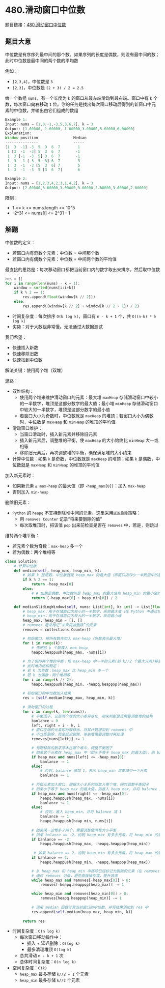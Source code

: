 # 480.滑动窗口中位数

题目链接：[480.滑动窗口中位数](https://leetcode.cn/problems/sliding-window-median/)

## 题目大意

中位数是有序序列最中间的那个数。如果序列的长度是偶数，则没有最中间的数；此时中位数是最中间的两个数的平均数

例如：
- `[2,3,4]`，中位数是 `3`
- `[2,3]`，中位数是 `(2 + 3) / 2 = 2.5`
  
给一个数组 `nums`，有一个长度为 `k` 的窗口从最左端滑动到最右端。窗口中有 `k` 个数，每次窗口向右移动 `1` 位。你的任务是找出每次窗口移动后得到的新窗口中元素的中位数，并输出由它们组成的数组

```js
Example 1:
Input: nums = [1,3,-1,-3,5,3,6,7], k = 3
Output: [1.00000,-1.00000,-1.00000,3.00000,5.00000,6.00000]
Explanation: 
Window position                Median
---------------                -----
[1  3  -1] -3  5  3  6  7        1
 1 [3  -1  -3] 5  3  6  7       -1
 1  3 [-1  -3  5] 3  6  7       -1
 1  3  -1 [-3  5  3] 6  7        3
 1  3  -1  -3 [5  3  6] 7        5
 1  3  -1  -3  5 [3  6  7]       6

Example 2:
Input: nums = [1,2,3,4,2,3,1,4,2], k = 3
Output: [2.00000,3.00000,3.00000,3.00000,2.00000,3.00000,2.00000]
```

限制：
- 1 <= k <= nums.length <= 10^5
- -2^31 <= nums[i] <= 2^31 - 1

## 解题

中位数的定义：
- 若窗口内有奇数个元素：中位数 = 中间那个数
- 若窗口内有偶数个元素：中位数 = 中间两个数的平均值

最直接的思路是：每次移动窗口都把当前窗口内的数字取出来排序，然后取中位数

```python
res = []
for i in range(len(nums) - k + 1):
    window = sorted(nums[i:i+k])
    if k % 2 == 1:
        res.append(float(window[k // 2]))
    else:
        res.append((window[k // 2] + window[k // 2 - 1]) / 2)
```

- 时间复杂度：每次排序 `O(k log k)`，窗口有 `n - k + 1` 个，共 `O((n-k) * k log k)`
- 劣势：对于大数组非常慢，无法通过大数据测试


我们希望：
- 快速插入新数
- 快速移除旧数
- 快速找到中位数

解法关键：使用两个堆（双堆）

思路：
- 双堆结构：
  - 使用两个堆来维护滑动窗口的元素：最大堆 `maxHeap` 存储滑动窗口中较小的一半数字，堆顶是这部分数字的最大值；最小堆 `minHeap` 存储滑动窗口中较大的一半数字，堆顶是这部分数字的最小值
  - 若窗口大小为奇数时，中位数就是 `maxHeap` 的堆顶；若窗口大小为偶数时，中位数是 `maxHeap` 和 `minHeap` 的堆顶的平均值
- 滑动窗口维护：
  - 当窗口滑动时，插入新元素并移除旧元素
  - 插入新元素后，调整堆的平衡，使 `maxHeap` 的大小始终比 `minHeap` 大一或相等
  - 移除旧元素后，再次调整堆的平衡，确保满足堆的大小约束
- 计算中位数：如果 `k` 是奇数，中位数就是 `maxHeap` 的堆顶；如果 `k` 是偶数，中位数就是 `maxHeap` 和 `minHeap` 的堆顶的平均值

加入新元素时：
- 如果新元素 `≤ max-heap` 的最大值（即 `-heap_max[0]`）：加入 `max-heap`
- 否则加入 `min-heap`

删除旧元素：
- `Python` 的 `heapq` 不支持删除堆中间的元素，这里采用`延迟删除`策略：
  - 用 `removes Counter` 记录“将来要删除的值”
  - 每次取堆顶时，把该值 `pop` 出来前检查是否在 `removes` 中，若是，则跳过

维持两个堆平衡：
- 若元素个数为奇数：`max-heap` 多一个
- 若为偶数：两个堆相等

```python
class Solution:
    # 计算中位数
    def median(self, heap_max, heap_min, k): 
        # 如果 k 是奇数，中位数就是 heap_max 的最大值（即窗口内较小一半数值中的最大值）
        if k % 2 == 1:
            return -heap_max[0]
        else: 
            # # 如果是偶数，中位数则是 heap_max 的最大值和 heap_min 的最小值的平均值
            return (-heap_max[0] + heap_min[0]) / 2

    def medianSlidingWindow(self, nums: List[int], k: int) -> List[float]:
        # heap_max：用于存储窗口内较小的一半数字，采用最大堆（在 Python 中通过将负数推入最小堆实现）
        # heap_min：用于存储窗口内较大的一半数字，采用最小堆
        heap_max, heap_min = [], []
        # removes 用来标记“未来将被删除”的元素
        removes = collections.Counter()

        # 初始窗口，把所有数先加入 max-heap（负数表示最大堆）
        for i in range(k):
            # 先把前 k 个数放入 max-heap
            heapq.heappush(heap_max, -nums[i])
        
        # 为了保持两个堆的平衡：把 max-heap 中一半的元素(前 k//2 个最大元素)移到 min-heap
        # 此时堆内结构稳定：
        # 若 k 为奇数：heap_max 比 heap_min 多一个
        # 若 k 为偶数：两个堆相等
        for i in range(k // 2):
            heapq.heappush(heap_min, -heapq.heappop(heap_max))
        
        # 初始窗口的中位数加入结果
        res = [self.median(heap_max, heap_min, k)]
        
        # 滑动窗口的过程
        for i in range(k, len(nums)):
            # 平衡因子，记录两个堆的大小差异变化，用来判断是否需要调整堆的结构
            banlance = 0
            left, right = i - k, i
            # 窗口左端的元素即将被移出，将其计数增加到 removes 中
            # 不立即删除，而是延迟删除，等到堆需要调整时再处理
            removes[nums[left]] += 1

            # 判断移除的数字原本在哪个堆中，调整平衡因子
            # 如果这个元素在 heap_max 中（即小于等于 heap_max 的最大值），则 balance 值减 1，表示 heap_max 需要减少一个元素
            if heap_max and nums[left] <= -heap_max[0]:
                banlance -= 1
            else:
                # 否则，balance 值加 1，表示 heap_min 需要减少一个元素
                banlance += 1
            
            # 将新元素加入窗口，根据大小关系判断放入哪个堆，同时调整平衡因子
            # 如果小于等于 heap_max 的最大值，则推入 heap_max，并将 balance 加 1
            if heap_max and nums[right] <= -heap_max[0]:
                heapq.heappush(heap_max, -nums[i])
                banlance += 1
            else:
                # 否则，推入 heap_min，并将 balance 减 1
                banlance -= 1
                heapq.heappush(heap_min, nums[i])
            
            # 如果某一边堆多了两个，需要调整使两堆大小平衡
            # 如果 balance == -2，说明 heap_max 有多余元素，将 heap_min 的最小元素弹出并加入 heap_max
            if banlance == -2:
                heapq.heappush(heap_max, -heapq.heappop(heap_min))
            
             # 如果 balance == 2，说明 heap_min 有多余元素，将 heap_max 的最大元素弹出并加入 heap_min
            if banlance == 2:
                heapq.heappush(heap_min, -heapq.heappop(heap_max))

            # 从 heap_max 和 heap_min 中移除已经标记为删除的元素（在 removes 中计数大于 0 的元素）
            # 通过 removes 记录，避免直接操作堆，提升效率
            while heap_max and removes[-heap_max[0]] > 0:
                removes[-heapq.heappop(heap_max)] -= 1

            while heap_min and removes[heap_min[0]] > 0:
                removes[heapq.heappop(heap_min)] -= 1
            
            # 调用 median 函数计算当前窗口的中位数，并将结果添加到 res 中
            res.append(self.median(heap_max, heap_min, k))
        
        return res
```

- 时间复杂度：`O(n log k)`
  - 每次窗口移动操作中：
    - 插入 + 延迟删除：`O(log k)`
    - 最多清理堆顶 `O(log k)`
  - 总共滑动 `n - k + 1` 次
  - 总体时间复杂度：`O(n log k)`
- 空间复杂度：`O(k)`
  - `heap_max` 最多存储 `k//2 + 1` 个元素
  - `heap_min` 最多存储 `k//2` 个元素
